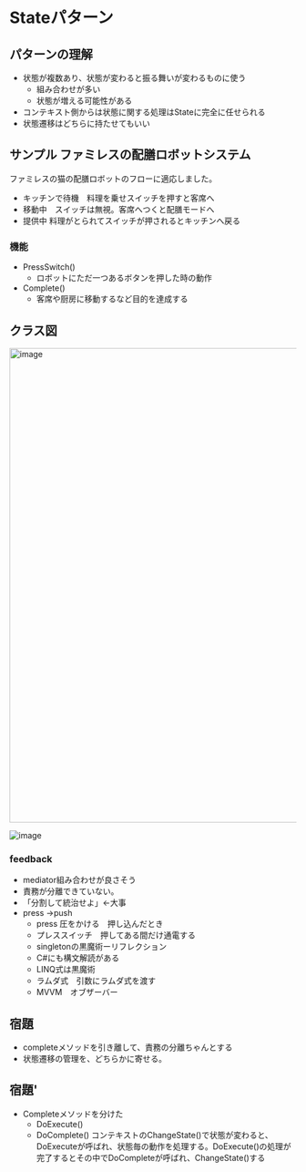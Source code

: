 # Stateパターン
## パターンの理解
- 状態が複数あり、状態が変わると振る舞いが変わるものに使う
	- 組み合わせが多い
	- 状態が増える可能性がある
- コンテキスト側からは状態に関する処理はStateに完全に任せられる
- 状態遷移はどちらに持たせてもいい

## サンプル ファミレスの配膳ロボットシステム
ファミレスの猫の配膳ロボットのフローに適応しました。
- キッチンで待機　料理を乗せスイッチを押すと客席へ
- 移動中　スイッチは無視。客席へつくと配膳モードへ
- 提供中 料理がとられてスイッチが押されるとキッチンへ戻る

### 機能
- PressSwitch()
  - ロボットにただ一つあるボタンを押した時の動作
- Complete()
  - 客席や厨房に移動するなど目的を達成する

## クラス図
<img width="833" alt="image" src="https://github.com/user-attachments/assets/dc5cb806-12f7-4e36-820e-6ef2164587c3" />

![image](https://github.com/user-attachments/assets/339c7d40-f038-487c-b7fc-cf6fdfe364ef)


### feedback
- mediator組み合わせが良さそう
- 責務が分離できていない。
- 「分割して統治せよ」←大事
- press →push
  - press 圧をかける　押し込んだとき
  - プレススイッチ　押してある間だけ通電する
  - singletonの黒魔術ーリフレクション
  - C#にも構文解読がある
  - LINQ式は黒魔術
  - ラムダ式　引数にラムダ式を渡す
  - MVVM　オブザーバー

## 宿題
- completeメソッドを引き離して、責務の分離ちゃんとする
- 状態遷移の管理を、どちらかに寄せる。

## 宿題'
- Completeメソッドを分けた
  - DoExecute()
  - DoComplete()
コンテキストのChangeState()で状態が変わると、DoExecuteが呼ばれ、状態毎の動作を処理する。DoExecute()の処理が完了するとその中でDoCompleteが呼ばれ、ChangeState()する